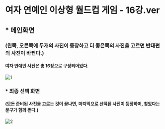 # 여자 연예인 이상형 월드컵 게임 - 16강.ver

## * 메인화면
### (왼쪽, 오른쪽에 두개의 사진이 등장하고 더 좋은쪽의 사진을 고르면 반대편의 사진이 바뀐다.)
#### 여자 연예인 사진은 총 16장으로 구성되어있다.
![1](https://user-images.githubusercontent.com/37132897/154782409-2f249bf0-f0e3-4939-8c15-375681bfa1af.png)

### * 최종 선택 화면
#### (모든 준비된 사진을 고르는 것이 끝나면, 마지막으로 선택된 사진이 등장하며, 찾았다는 문구가 함께 뜬다.)
![2](https://user-images.githubusercontent.com/37132897/154782412-c8e1fdd9-5d02-4bd5-843d-6ba5b4a451b8.png)
